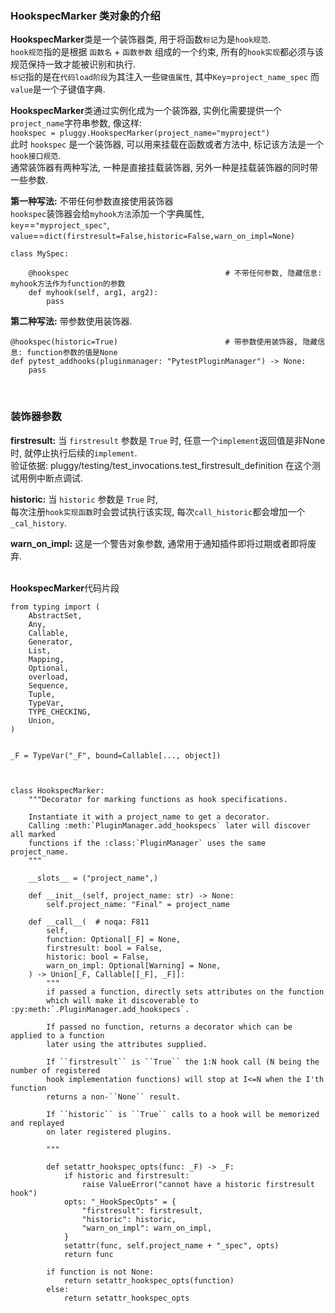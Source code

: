 
### HookspecMarker 类对象的介绍

**HookspecMarker**类是一个装饰器类, 用于将函数`标记`为是`hook规范`.   
`hook规范`指的是根据 `函数名` + `函数参数` 组成的一个约束, 所有的`hook实现`都必须与该规范保持一致才能被识别和执行.  
`标记`指的是在`代码load阶段`为其注入一些`键值属性`, 其中`Key`=`project_name_spec` 而 `value`是一个子键值字典.  

**HookspecMarker**类通过实例化成为一个装饰器, 实例化需要提供一个`project_name`字符串参数, 像这样:  
`hookspec = pluggy.HookspecMarker(project_name="myproject")`  
此时 `hookspec` 是一个装饰器, 可以用来挂载在函数或者方法中, 标记该方法是一个`hook接口规范`.  
通常装饰器有两种写法, 一种是直接挂载装饰器, 另外一种是挂载装饰器的同时带一些参数.  

**第一种写法:** 不带任何参数直接使用装饰器   
`hookspec`装饰器会给`myhook方法`添加一个字典属性,   
`key`==`"myproject_spec"`,    
`value`==`dict(firstresult=False,historic=False,warn_on_impl=None)`   
```python3
class MySpec:

    @hookspec                                   # 不带任何参数, 隐藏信息: myhook方法作为function的参数
    def myhook(self, arg1, arg2):                                  
        pass
```

**第二种写法:** 带参数使用装饰器.
```python3
@hookspec(historic=True)                        # 带参数使用装饰器, 隐藏信息: function参数的值是None
def pytest_addhooks(pluginmanager: "PytestPluginManager") -> None:
    pass
```

&nbsp;  
### 装饰器参数
**firstresult:** 当 `firstresult` 参数是 `True` 时, 任意一个`implement`返回值是非None时, 就停止执行后续的`implement`.   
验证依据: pluggy/testing/test_invocations.test_firstresult_definition 在这个测试用例中断点调试.  


**historic:** 当 `historic` 参数是 `True` 时,   
每次注册`hook实现函数`时会尝试执行该实现, 每次`call_historic`都会增加一个`_cal_history`.  

**warn_on_impl:** 这是一个警告对象参数, 通常用于通知插件即将过期或者即将废弃.  

&nbsp;  
**HookspecMarker**代码片段
```python3
from typing import (
    AbstractSet,
    Any,
    Callable,
    Generator,
    List,
    Mapping,
    Optional,
    overload,
    Sequence,
    Tuple,
    TypeVar,
    TYPE_CHECKING,
    Union,
)


_F = TypeVar("_F", bound=Callable[..., object])



class HookspecMarker:
    """Decorator for marking functions as hook specifications.

    Instantiate it with a project_name to get a decorator.
    Calling :meth:`PluginManager.add_hookspecs` later will discover all marked
    functions if the :class:`PluginManager` uses the same project_name.
    """

    __slots__ = ("project_name",)

    def __init__(self, project_name: str) -> None:
        self.project_name: "Final" = project_name

    def __call__(  # noqa: F811
        self,
        function: Optional[_F] = None,
        firstresult: bool = False,
        historic: bool = False,
        warn_on_impl: Optional[Warning] = None,
    ) -> Union[_F, Callable[[_F], _F]]:
        """
        if passed a function, directly sets attributes on the function
        which will make it discoverable to :py:meth:`.PluginManager.add_hookspecs`.
        
        If passed no function, returns a decorator which can be applied to a function
        later using the attributes supplied.
        
        If ``firstresult`` is ``True`` the 1:N hook call (N being the number of registered
        hook implementation functions) will stop at I<=N when the I'th function
        returns a non-``None`` result.
        
        If ``historic`` is ``True`` calls to a hook will be memorized and replayed
        on later registered plugins.  

        """

        def setattr_hookspec_opts(func: _F) -> _F:
            if historic and firstresult:
                raise ValueError("cannot have a historic firstresult hook")
            opts: "_HookSpecOpts" = {
                "firstresult": firstresult,
                "historic": historic,
                "warn_on_impl": warn_on_impl,
            }
            setattr(func, self.project_name + "_spec", opts)
            return func

        if function is not None:
            return setattr_hookspec_opts(function)
        else:
            return setattr_hookspec_opts

```